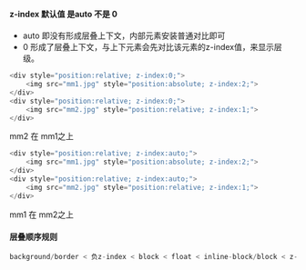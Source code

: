 #### z-index 默认值 是auto 不是 0 
- auto 即没有形成层叠上下文，内部元素安装普通对比即可
- 0 形成了层叠上下文，与上下元素会先对比该元素的z-index值，来显示层级。
```js
<div style="position:relative; z-index:0;">
    <img src="mm1.jpg" style="position:absolute; z-index:2;">
</div>
<div style="position:relative; z-index:0;">
    <img src="mm2.jpg" style="position:relative; z-index:1;">
</div>
```
mm2 在 mm1之上

```js
<div style="position:relative; z-index:auto;">
    <img src="mm1.jpg" style="position:absolute; z-index:2;">
</div>
<div style="position:relative; z-index:auto;">
    <img src="mm2.jpg" style="position:relative; z-index:1;">
</div>
```
mm1 在 mm2之上

#### 层叠顺序规则
```js
background/border < 负z-index < block < float < inline-block/block < z-index 0 或 z-index auto< 正z-index
```